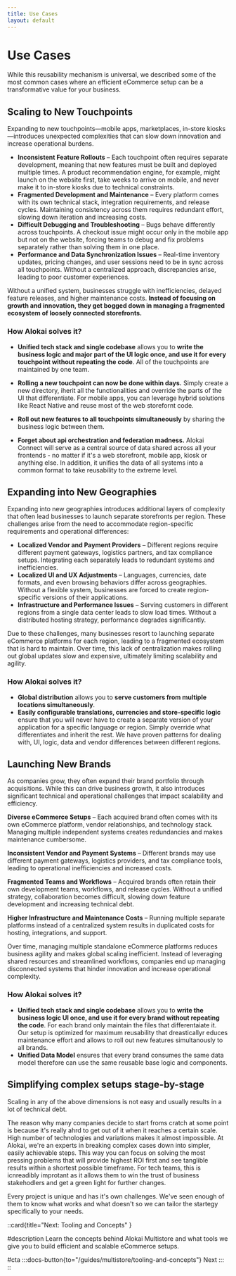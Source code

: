 ```yaml
---
title: Use Cases
layout: default
---
```


# Use Cases

While this reusability mechanism is universal, we described some of the most common cases where an efficient eCommerce setup can be a transformative value for your business.

## Scaling to New Touchpoints

Expanding to new touchpoints—mobile apps, marketplaces, in-store kiosks—introduces unexpected complexities that can slow down innovation and increase operational burdens.

- **Inconsistent Feature Rollouts** – Each touchpoint often requires separate development, meaning that new features must be built and deployed multiple times. A product recommendation engine, for example, might launch on the website first, take weeks to arrive on mobile, and never make it to in-store kiosks due to technical constraints.
- **Fragmented Development and Maintenance** – Every platform comes with its own technical stack, integration requirements, and release cycles. Maintaining consistency across them requires redundant effort, slowing down iteration and increasing costs.
- **Difficult Debugging and Troubleshooting** – Bugs behave differently across touchpoints. A checkout issue might occur only in the mobile app but not on the website, forcing teams to debug and fix problems separately rather than solving them in one place.
- **Performance and Data Synchronization Issues** – Real-time inventory updates, pricing changes, and user sessions need to be in sync across all touchpoints. Without a centralized approach, discrepancies arise, leading to poor customer experiences.

Without a unified system, businesses struggle with inefficiencies, delayed feature releases, and higher maintenance costs. **Instead of focusing on growth and innovation, they get bogged down in managing a fragmented ecosystem of loosely connected storefronts.**

### How Alokai solves it?

- **Unified tech stack and single codebase** allows you to **write the business logic and major part of the UI logic once, and use it for every touchpoint without repeating the code**. All of the touchpoints are maintained by one team.

- **Rolling a new touchpoint can now be done within days.** Simply create a new directory, iherit all the functionalities and override the parts of the UI that differentiate. For mobile apps, you can leverage hybrid solutions like React Native and reuse most of the web storefornt code. 

- **Roll out new features to all touchpoints simultaneously** by sharing the business logic between them.

- **Forget about api orchestration and federation madness.** Alokai Connect will serve as a central source of data shared across all your frontends - no matter if it's a web storefront, mobile app, kiosk or anything else. In addition, it unifies the data of all systems into a common format to take reusability to the extreme level.


## Expanding into New Geographies

Expanding into new geographies introduces additional layers of complexity that often lead businesses to launch separate storefronts per region. These challenges arise from the need to accommodate region-specific requirements and operational differences:

- **Localized Vendor and Payment Providers** – Different regions require different payment gateways, logistics partners, and tax compliance setups. Integrating each separately leads to redundant systems and inefficiencies.
- **Localized UI and UX Adjustments** – Languages, currencies, date formats, and even browsing behaviors differ across geographies. Without a flexible system, businesses are forced to create region-specific versions of their applications.
- **Infrastructure and Performance Issues** – Serving customers in different regions from a single data center leads to slow load times. Without a distributed hosting strategy, performance degrades significantly.

Due to these challenges, many businesses resort to launching separate eCommerce platforms for each region, leading to a fragmented ecosystem that is hard to maintain. Over time, this lack of centralization makes rolling out global updates slow and expensive, ultimately limiting scalability and agility.

### How Alokai solves it?

- **Global distribution** allows you to **serve customers from multiple locations simultaneously**.
- **Easily configurable translations, currencies and store-specific logic** ensure that you will never have to create a separate version of your application for a specific language or region. Simply override what differentiates and inherit the rest. We have proven patterns for dealing with, UI, logic, data and vendor differences between different regions.


## Launching New Brands

As companies grow, they often expand their brand portfolio through acquisitions. While this can drive business growth, it also introduces significant technical and operational challenges that impact scalability and efficiency.

**Diverse eCommerce Setups** – Each acquired brand often comes with its own eCommerce platform, vendor relationships, and technology stack. Managing multiple independent systems creates redundancies and makes maintenance cumbersome.

**Inconsistent Vendor and Payment Systems** – Different brands may use different payment gateways, logistics providers, and tax compliance tools, leading to operational inefficiencies and increased costs.

**Fragmented Teams and Workflows** – Acquired brands often retain their own development teams, workflows, and release cycles. Without a unified strategy, collaboration becomes difficult, slowing down feature development and increasing technical debt.

**Higher Infrastructure and Maintenance Costs** – Running multiple separate platforms instead of a centralized system results in duplicated costs for hosting, integrations, and support.

Over time, managing multiple standalone eCommerce platforms reduces business agility and makes global scaling inefficient. Instead of leveraging shared resources and streamlined workflows, companies end up managing disconnected systems that hinder innovation and increase operational complexity.

### How Alokai solves it?

- **Unified tech stack and single codebase** allows you to **write the business logic UI once, and use it for every brand without repeating the code**. For each brand only maintain the files that differentaiate it. Our setup is optimized for maximum reusability that dreasticallyr educes maintenance effort and allows to roll out new features simultanously to all brands.
- **Unified Data Model** ensures that every brand consumes the same data model therefore can use the same reusable base logic and components.


## Simplifying complex setups stage-by-stage

Scaling in any of the above dimensions is not easy and usually results in a lot of technical debt.

The reason why many companies decide to start froms cratch at some point is because it's really ahrd to get out of it when it reaches a certain scale. High number of technologies and variations makes it almost impossible.
At Alokai, we're an experts in breaking complex cases down into simpler, easily achievable steps. This way you can focus on solving the most pressing problems that will provide highest ROI first and see tanglible results within a shortest possible timeframe. For tech teams, this is icnreadibly improtant as it allows them to win the trust of business stakehodlers and get a green light for further changes.

Every project is unique and has it's own challenges. We've seen enough of them to know what works and what doesn't so we can tailor the startegy specifically to your needs.

::card{title="Next: Tooling and Concepts"  }

#description
Learn the concepts behind Alokai Multistore and what tools we give you to build efficient and scalable eCommerce setups.

#cta
:::docs-button{to="/guides/multistore/tooling-and-concepts"}
Next
:::
::
